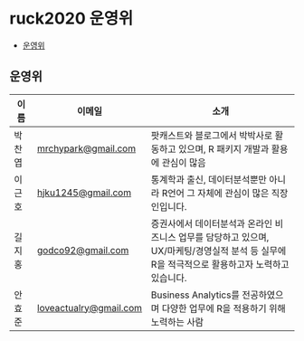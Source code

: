 # ruck2020 운영위

<!-- TOC -->

* [운영위](#운영위)
<!-- /TOC -->

## 운영위

|  이름   |   이메일   |   소개   |
|---------|------------|----------|
| 박찬엽 | <mrchypark@gmail.com> | 팟캐스트와 블로그에서 박박사로 활동하고 있으며, R 패키지 개발과 활용에 관심이 많음|
| 이근호 |<hjku1245@gmail.com>| 통계학과 출신, 데이터분석뿐만 아니라 R언어 그 자체에 관심이 많은 직장인입니다. |                     
| 길지홍 |<godco92@gmail.com>| 증권사에서 데이터분석과 온라인 비즈니스 업무를 담당하고 있으며, </br> UX/마케팅/경영실적 분석 등 실무에 R을 적극적으로 활용하고자 노력하고 있습니다.|
| 안효준 |<loveactualry@gmail.com>| Business Analytics를 전공하였으며 다양한 업무에 R을 적용하기 위해 노력하는 사람|
